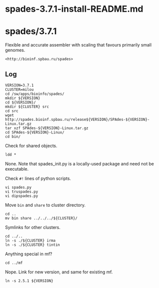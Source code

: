 # spades-3.7.1-install-README.md

spades/3.7.1
============

Flexible and accurate assembler with scaling that favours primarily small
genomes.

    <http://bioinf.spbau.ru/spades>

Log
---

    VERSION=3.7.1
    CLUSTER=milou
    cd /sw/apps/bioinfo/spades/
    mkdir ${VERSION}
    cd ${VERSION}/
    mkdir ${CLUSTER} src
    cd src
    wget http://spades.bioinf.spbau.ru/release${VERSION}/SPAdes-${VERSION}-Linux.tar.gz
    tar xzf SPAdes-${VERSION}-Linux.tar.gz 
    cd SPAdes-${VERSION}-Linux/
    cd bin/

Check for shared objects.

    ldd *

None.  Note that spades_init.py is a locally-used package and need not be executable.

Check `#!` lines of python scripts.

    vi spades.py 
    vi truspades.py 
    vi dipspades.py 

Move `bin` and `share` to cluster directory.

    cd ..
    mv bin share ../../../${CLUSTER}/

Symlinks for other clusters.

    cd ../..
    ln -s ./${CLUSTER} irma
    ln -s ./${CLUSTER} tintin

Anything special in mf?

    cd ../mf

Nope.  Link for new version, and same for existing mf.

    ln -s 2.5.1 ${VERSION}

